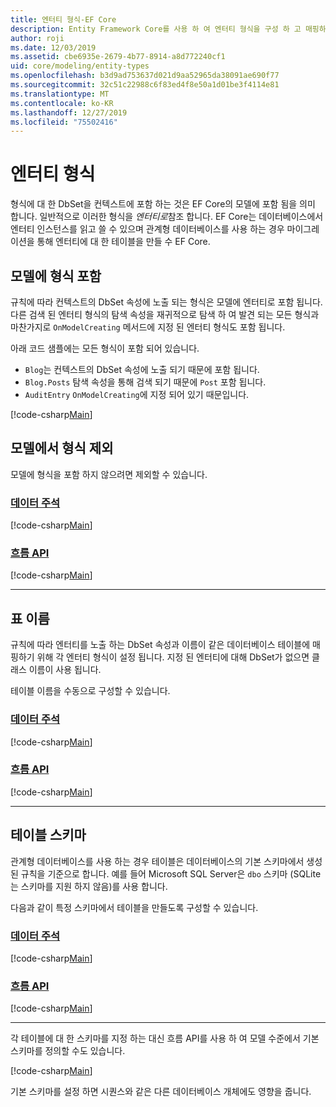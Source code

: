 ```yaml
---
title: 엔터티 형식-EF Core
description: Entity Framework Core를 사용 하 여 엔터티 형식을 구성 하 고 매핑하는 방법
author: roji
ms.date: 12/03/2019
ms.assetid: cbe6935e-2679-4b77-8914-a8d772240cf1
uid: core/modeling/entity-types
ms.openlocfilehash: b3d9ad753637d021d9aa52965da38091ae690f77
ms.sourcegitcommit: 32c51c22988c6f83ed4f8e50a1d01be3f4114e81
ms.translationtype: MT
ms.contentlocale: ko-KR
ms.lasthandoff: 12/27/2019
ms.locfileid: "75502416"
---
```

# <a name="entity-types"></a>엔터티 형식

형식에 대 한 DbSet을 컨텍스트에 포함 하는 것은 EF Core의 모델에 포함 됨을 의미 합니다. 일반적으로 이러한 형식을 *엔터티로*참조 합니다. EF Core는 데이터베이스에서 엔터티 인스턴스를 읽고 쓸 수 있으며 관계형 데이터베이스를 사용 하는 경우 마이그레이션을 통해 엔터티에 대 한 테이블을 만들 수 EF Core.

## <a name="including-types-in-the-model"></a>모델에 형식 포함

규칙에 따라 컨텍스트의 DbSet 속성에 노출 되는 형식은 모델에 엔터티로 포함 됩니다. 다른 검색 된 엔터티 형식의 탐색 속성을 재귀적으로 탐색 하 여 발견 되는 모든 형식과 마찬가지로 `OnModelCreating` 메서드에 지정 된 엔터티 형식도 포함 됩니다.

아래 코드 샘플에는 모든 형식이 포함 되어 있습니다.

* `Blog`는 컨텍스트의 DbSet 속성에 노출 되기 때문에 포함 됩니다.
* `Blog.Posts` 탐색 속성을 통해 검색 되기 때문에 `Post` 포함 됩니다.
* `AuditEntry` `OnModelCreating`에 지정 되어 있기 때문입니다.

[!code-csharp[Main](../../../samples/core/Modeling/Conventions/EntityTypes.cs?name=EntityTypes&highlight=3,7,16)]

## <a name="excluding-types-from-the-model"></a>모델에서 형식 제외

모델에 형식을 포함 하지 않으려면 제외할 수 있습니다.

### <a name="data-annotationstabdata-annotations"></a>[데이터 주석](#tab/data-annotations)

[!code-csharp[Main](../../../samples/core/Modeling/DataAnnotations/IgnoreType.cs?name=IgnoreType&highlight=1)]

### <a name="fluent-apitabfluent-api"></a>[흐름 API](#tab/fluent-api)

[!code-csharp[Main](../../../samples/core/Modeling/FluentAPI/IgnoreType.cs?name=IgnoreType&highlight=3)]

***

## <a name="table-name"></a>표 이름

규칙에 따라 엔터티를 노출 하는 DbSet 속성과 이름이 같은 데이터베이스 테이블에 매핑하기 위해 각 엔터티 형식이 설정 됩니다. 지정 된 엔터티에 대해 DbSet가 없으면 클래스 이름이 사용 됩니다.

테이블 이름을 수동으로 구성할 수 있습니다.

### <a name="data-annotationstabdata-annotations"></a>[데이터 주석](#tab/data-annotations)

[!code-csharp[Main](../../../samples/core/Modeling/DataAnnotations/TableName.cs?Name=TableName&highlight=1)]

### <a name="fluent-apitabfluent-api"></a>[흐름 API](#tab/fluent-api)

[!code-csharp[Main](../../../samples/core/Modeling/FluentAPI/TableName.cs?Name=TableName&highlight=3-4)]

***

## <a name="table-schema"></a>테이블 스키마

관계형 데이터베이스를 사용 하는 경우 테이블은 데이터베이스의 기본 스키마에서 생성 된 규칙을 기준으로 합니다. 예를 들어 Microsoft SQL Server은 `dbo` 스키마 (SQLite는 스키마를 지원 하지 않음)를 사용 합니다.

다음과 같이 특정 스키마에서 테이블을 만들도록 구성할 수 있습니다.

### <a name="data-annotationstabdata-annotations"></a>[데이터 주석](#tab/data-annotations)

[!code-csharp[Main](../../../samples/core/Modeling/DataAnnotations/TableNameAndSchema.cs?name=TableNameAndSchema&highlight=1)]

### <a name="fluent-apitabfluent-api"></a>[흐름 API](#tab/fluent-api)

[!code-csharp[Main](../../../samples/core/Modeling/FluentAPI/TableNameAndSchema.cs?name=TableNameAndSchema&highlight=3-4)]

***

각 테이블에 대 한 스키마를 지정 하는 대신 흐름 API를 사용 하 여 모델 수준에서 기본 스키마를 정의할 수도 있습니다.

[!code-csharp[Main](../../../samples/core/Modeling/FluentAPI/DefaultSchema.cs?name=DefaultSchema&highlight=3)]

기본 스키마를 설정 하면 시퀀스와 같은 다른 데이터베이스 개체에도 영향을 줍니다.
